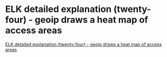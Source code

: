 # ELK detailed explanation (twenty-four) - geoip draws a heat map of access areas
[ELK detailed explanation (twenty-four) - geoip draws a heat map of access areas](https://aiwithcloud.com/2022/09/19/elk_detailed_explanation_twenty_four___geoip_draws_a_heat_map_of_access_areas/)